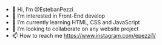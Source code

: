 - 👋 Hi, I’m @EstebanPezzi
- 👀 I’m interested in Front-End develop
- 🌱 I’m currently learning HTML, CSS and JavaScript
- 💞️ I’m looking to collaborate on any website project
- 📫 How to reach me https://www.instagram.com/epezzi1/

<!---
EstebanPezzi/EstebanPezzi is a ✨ special ✨ repository because its `README.md` (this file) appears on your GitHub profile.
You can click the Preview link to take a look at your changes.
--->
